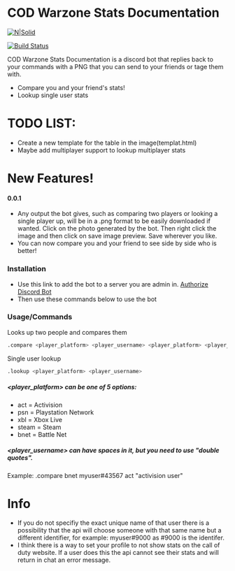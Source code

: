# COD Warzone Stats Documentation

[![N|Solid](https://i.imgur.com/AQgDpj9.png)](https://www.python.org/downloads/)

[![Build Status](https://i.imgur.com/O6AFons.png)](https://github.com/fluxboy2/codwarzonebot)

COD Warzone Stats Documentation is a discord bot that replies back to your commands with a PNG that you can send to your friends or tage them with.

  - Compare you and your friend's stats!
  - Lookup single user stats
# TODO LIST:
  - Create a new template for the table in the image(templat.html)
  - Maybe add multiplayer support to lookup multiplayer stats

# New Features!
#### 0.0.1
  - Any output the bot gives, such as comparing two players or looking a single player up, will be in a .png format to be easily downloaded if wanted. Click on the photo generated by the bot. Then right click the image and then click on save image preview. Save wherever you like.
  - You can now compare you and your friend to see side by side who is better!
### Installation
- Use this link to add the bot to a server you are admin in. [Authorize Discord Bot](https://discord.com/api/oauth2/authorize?client_id=751455260454682714&permissions=67632192&scope=bot)
- Then use these commands below to use the bot
### Usage/Commands
Looks up two people and compares them
```sh
.compare <player_platform> <player_username> <player_platform> <player_username>
```
Single user lookup
```sh
.lookup <player_platform> <player_username>
```

##### <player_platform> can be one of 5 options:

- act = Activision
- psn = Playstation Network
- xbl = Xbox Live
- steam = Steam
- bnet = Battle Net
##### <player_username> can have spaces in it, but you need to use "double quotes".
Example: .compare bnet myuser#43567 act "activision user"



# Info
- If you do not specifiy the exact unique name of that user there is a possibility that the api will choose someone with that same name but a different identifier, for example: myuser#9000 as #9000 is the identifer.
- I think there is a way to set your profile to not show stats on the call of duty website. If a user does this the api cannot see their stats and will return in chat an error message.
